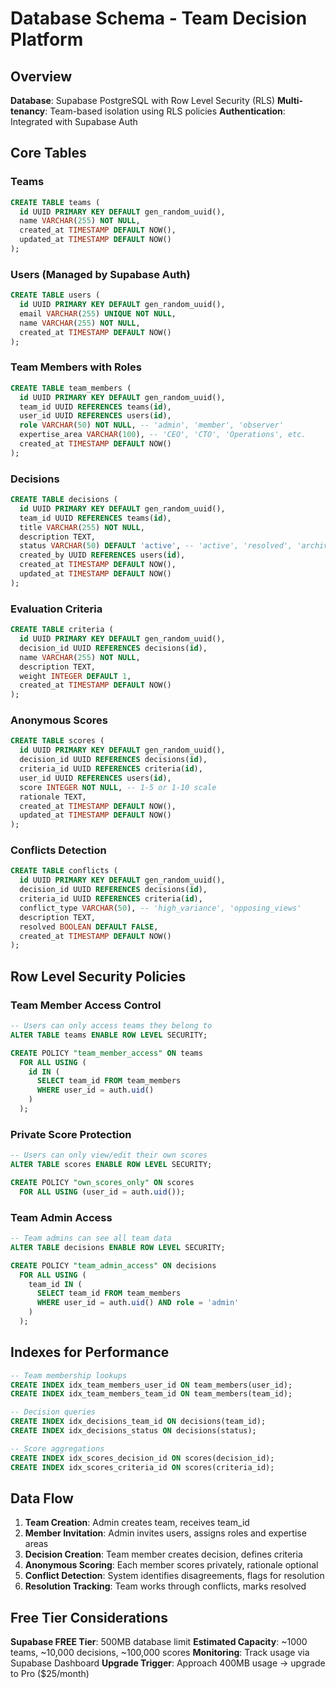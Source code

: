 # Database Schema - Team Decision Platform

## Overview
**Database**: Supabase PostgreSQL with Row Level Security (RLS)
**Multi-tenancy**: Team-based isolation using RLS policies
**Authentication**: Integrated with Supabase Auth

## Core Tables

### Teams
```sql
CREATE TABLE teams (
  id UUID PRIMARY KEY DEFAULT gen_random_uuid(),
  name VARCHAR(255) NOT NULL,
  created_at TIMESTAMP DEFAULT NOW(),
  updated_at TIMESTAMP DEFAULT NOW()
);
```

### Users (Managed by Supabase Auth)
```sql
CREATE TABLE users (
  id UUID PRIMARY KEY DEFAULT gen_random_uuid(),
  email VARCHAR(255) UNIQUE NOT NULL,
  name VARCHAR(255) NOT NULL,
  created_at TIMESTAMP DEFAULT NOW()
);
```

### Team Members with Roles
```sql
CREATE TABLE team_members (
  id UUID PRIMARY KEY DEFAULT gen_random_uuid(),
  team_id UUID REFERENCES teams(id),
  user_id UUID REFERENCES users(id),
  role VARCHAR(50) NOT NULL, -- 'admin', 'member', 'observer'
  expertise_area VARCHAR(100), -- 'CEO', 'CTO', 'Operations', etc.
  created_at TIMESTAMP DEFAULT NOW()
);
```

### Decisions
```sql
CREATE TABLE decisions (
  id UUID PRIMARY KEY DEFAULT gen_random_uuid(),
  team_id UUID REFERENCES teams(id),
  title VARCHAR(255) NOT NULL,
  description TEXT,
  status VARCHAR(50) DEFAULT 'active', -- 'active', 'resolved', 'archived'
  created_by UUID REFERENCES users(id),
  created_at TIMESTAMP DEFAULT NOW(),
  updated_at TIMESTAMP DEFAULT NOW()
);
```

### Evaluation Criteria
```sql
CREATE TABLE criteria (
  id UUID PRIMARY KEY DEFAULT gen_random_uuid(),
  decision_id UUID REFERENCES decisions(id),
  name VARCHAR(255) NOT NULL,
  description TEXT,
  weight INTEGER DEFAULT 1,
  created_at TIMESTAMP DEFAULT NOW()
);
```

### Anonymous Scores
```sql
CREATE TABLE scores (
  id UUID PRIMARY KEY DEFAULT gen_random_uuid(),
  decision_id UUID REFERENCES decisions(id),
  criteria_id UUID REFERENCES criteria(id),
  user_id UUID REFERENCES users(id),
  score INTEGER NOT NULL, -- 1-5 or 1-10 scale
  rationale TEXT,
  created_at TIMESTAMP DEFAULT NOW(),
  updated_at TIMESTAMP DEFAULT NOW()
);
```

### Conflicts Detection
```sql
CREATE TABLE conflicts (
  id UUID PRIMARY KEY DEFAULT gen_random_uuid(),
  decision_id UUID REFERENCES decisions(id),
  criteria_id UUID REFERENCES criteria(id),
  conflict_type VARCHAR(50), -- 'high_variance', 'opposing_views'
  description TEXT,
  resolved BOOLEAN DEFAULT FALSE,
  created_at TIMESTAMP DEFAULT NOW()
);
```

## Row Level Security Policies

### Team Member Access Control
```sql
-- Users can only access teams they belong to
ALTER TABLE teams ENABLE ROW LEVEL SECURITY;

CREATE POLICY "team_member_access" ON teams
  FOR ALL USING (
    id IN (
      SELECT team_id FROM team_members 
      WHERE user_id = auth.uid()
    )
  );
```

### Private Score Protection
```sql
-- Users can only view/edit their own scores
ALTER TABLE scores ENABLE ROW LEVEL SECURITY;

CREATE POLICY "own_scores_only" ON scores
  FOR ALL USING (user_id = auth.uid());
```

### Team Admin Access
```sql
-- Team admins can see all team data
ALTER TABLE decisions ENABLE ROW LEVEL SECURITY;

CREATE POLICY "team_admin_access" ON decisions
  FOR ALL USING (
    team_id IN (
      SELECT team_id FROM team_members 
      WHERE user_id = auth.uid() AND role = 'admin'
    )
  );
```

## Indexes for Performance
```sql
-- Team membership lookups
CREATE INDEX idx_team_members_user_id ON team_members(user_id);
CREATE INDEX idx_team_members_team_id ON team_members(team_id);

-- Decision queries
CREATE INDEX idx_decisions_team_id ON decisions(team_id);
CREATE INDEX idx_decisions_status ON decisions(status);

-- Score aggregations
CREATE INDEX idx_scores_decision_id ON scores(decision_id);
CREATE INDEX idx_scores_criteria_id ON scores(criteria_id);
```

## Data Flow
1. **Team Creation**: Admin creates team, receives team_id
2. **Member Invitation**: Admin invites users, assigns roles and expertise areas
3. **Decision Creation**: Team member creates decision, defines criteria
4. **Anonymous Scoring**: Each member scores privately, rationale optional
5. **Conflict Detection**: System identifies disagreements, flags for resolution
6. **Resolution Tracking**: Team works through conflicts, marks resolved

## Free Tier Considerations
**Supabase FREE Tier**: 500MB database limit
**Estimated Capacity**: ~1000 teams, ~10,000 decisions, ~100,000 scores
**Monitoring**: Track usage via Supabase Dashboard
**Upgrade Trigger**: Approach 400MB usage → upgrade to Pro ($25/month)